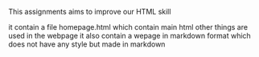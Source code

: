 This assignments aims to improve our HTML skill 

it contain a file homepage.html which contain main html other things are used in the webpage it also contain a wepage in markdown format which does not have any style but made in markdown
